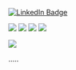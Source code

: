 [![LinkedIn Badge](https://img.shields.io/badge/LinkedIn-Profile-informational?style=flat&logo=linkedin&logoColor=white&color=0D76A8)](https://www.linkedin.com/in/heather-johnson-9b1a5b13/)

![](https://img.shields.io/badge/Code-React-informational?style=flat&logo=react&logoColor=white&color=f3b745)
![](https://img.shields.io/badge/Code-JavaScript-informational?style=flat&logo=JavaScript&logoColor=white&color=f3b745)
![](https://img.shields.io/badge/Code-Python-informational?style=flat&logo=Python&logoColor=white&color=f3b745)
![](https://img.shields.io/badge/Code-PostgreSQL-informational?style=flat&logo=PostgreSQL&logoColor=white&color=f3b745)

![](https://img.shields.io/badge/Style-CSS-informational?style=flat&logo=css3&logoColor=white&color=f3b745)

.....
</details>

<!--
**estara/estara** is a ✨ _special_ ✨ repository because its `README.md` (this file) appears on your GitHub profile.

Here are some ideas to get you started:

- 🔭 I’m currently working on ...
- 🌱 I’m currently learning ...
- 👯 I’m looking to collaborate on ...
- 🤔 I’m looking for help with ...
- 💬 Ask me about ...
- 📫 How to reach me: ...
- 😄 Pronouns: ...
- ⚡ Fun fact: ...
-->

